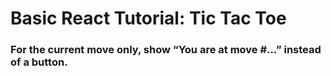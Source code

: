 # Basic React Tutorial: Tic Tac Toe
### For the current move only, show “You are at move #…” instead of a button.